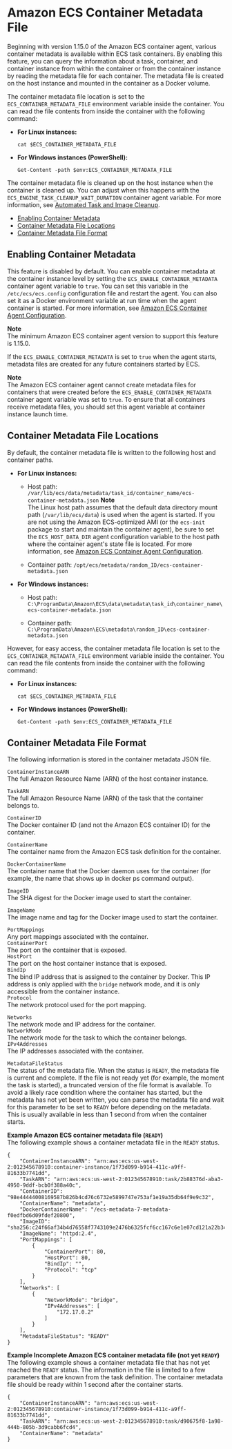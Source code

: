 # Amazon ECS Container Metadata File<a name="container-metadata"></a>

Beginning with version 1\.15\.0 of the Amazon ECS container agent, various container metadata is available within ECS task containers\. By enabling this feature, you can query the information about a task, container, and container instance from within the container or from the container instance by reading the metadata file for each container\. The metadata file is created on the host instance and mounted in the container as a Docker volume\.

The container metadata file location is set to the `ECS_CONTAINER_METADATA_FILE` environment variable inside the container\. You can read the file contents from inside the container with the following command:

+ **For Linux instances:**

  ```
  cat $ECS_CONTAINER_METADATA_FILE
  ```

+ **For Windows instances \(PowerShell\):**

  ```
  Get-Content -path $env:ECS_CONTAINER_METADATA_FILE
  ```

The container metadata file is cleaned up on the host instance when the container is cleaned up\. You can adjust when this happens with the `ECS_ENGINE_TASK_CLEANUP_WAIT_DURATION` container agent variable\. For more information, see [Automated Task and Image Cleanup](automated_image_cleanup.md)\.


+ [Enabling Container Metadata](#enable-metadata)
+ [Container Metadata File Locations](#metadata-file-locations)
+ [Container Metadata File Format](#metadata-file-format)

## Enabling Container Metadata<a name="enable-metadata"></a>

This feature is disabled by default\. You can enable container metadata at the container instance level by setting the `ECS_ENABLE_CONTAINER_METADATA` container agent variable to `true`\. You can set this variable in the `/etc/ecs/ecs.config` configuration file and restart the agent\. You can also set it as a Docker environment variable at run time when the agent container is started\. For more information, see [Amazon ECS Container Agent Configuration](ecs-agent-config.md)\.

**Note**  
The minimum Amazon ECS container agent version to support this feature is 1\.15\.0\.

If the `ECS_ENABLE_CONTAINER_METADATA` is set to `true` when the agent starts, metadata files are created for any future containers started by ECS\.

**Note**  
The Amazon ECS container agent cannot create metadata files for containers that were created before the `ECS_ENABLE_CONTAINER_METADATA` container agent variable was set to `true`\. To ensure that all containers receive metadata files, you should set this agent variable at container instance launch time\.

## Container Metadata File Locations<a name="metadata-file-locations"></a>

By default, the container metadata file is written to the following host and container paths\.

+ **For Linux instances:**

  + Host path: `/var/lib/ecs/data/metadata/task_id/container_name/ecs-container-metadata.json`
**Note**  
The Linux host path assumes that the default data directory mount path \(`/var/lib/ecs/data`\) is used when the agent is started\. If you are not using the Amazon ECS\-optimized AMI \(or the `ecs-init` package to start and maintain the container agent\), be sure to set the `ECS_HOST_DATA_DIR` agent configuration variable to the host path where the container agent's state file is located\. For more information, see [Amazon ECS Container Agent Configuration](ecs-agent-config.md)\.

  + Container path: `/opt/ecs/metadata/random_ID/ecs-container-metadata.json`

+ **For Windows instances:**

  + Host path: `C:\ProgramData\Amazon\ECS\data\metadata\task_id\container_name\ecs-container-metadata.json`

  + Container path: `C:\ProgramData\Amazon\ECS\metadata\random_ID\ecs-container-metadata.json`

However, for easy access, the container metadata file location is set to the `ECS_CONTAINER_METADATA_FILE` environment variable inside the container\. You can read the file contents from inside the container with the following command:

+ **For Linux instances:**

  ```
  cat $ECS_CONTAINER_METADATA_FILE
  ```

+ **For Windows instances \(PowerShell\):**

  ```
  Get-Content -path $env:ECS_CONTAINER_METADATA_FILE
  ```

## Container Metadata File Format<a name="metadata-file-format"></a>

The following information is stored in the container metadata JSON file\.

`ContainerInstanceARN`  
The full Amazon Resource Name \(ARN\) of the host container instance\.

`TaskARN`  
The full Amazon Resource Name \(ARN\) of the task that the container belongs to\.

`ContainerID`  
The Docker container ID \(and not the Amazon ECS container ID\) for the container\.

`ContainerName`  
The container name from the Amazon ECS task definition for the container\.

`DockerContainerName`  
The container name that the Docker daemon uses for the container \(for example, the name that shows up in docker ps command output\)\.

`ImageID`  
The SHA digest for the Docker image used to start the container\.

`ImageName`  
The image name and tag for the Docker image used to start the container\.

`PortMappings`  
Any port mappings associated with the container\.    
`ContainerPort`  
The port on the container that is exposed\.  
`HostPort`  
The port on the host container instance that is exposed\.  
`BindIp`  
The bind IP address that is assigned to the container by Docker\. This IP address is only applied with the `bridge` network mode, and it is only accessible from the container instance\.  
`Protocol`  
The network protocol used for the port mapping\.

`Networks`  
The network mode and IP address for the container\.    
`NetworkMode`  
The network mode for the task to which the container belongs\.  
`IPv4Addresses`  
The IP addresses associated with the container\.

`MetadataFileStatus`  
The status of the metadata file\. When the status is `READY`, the metadata file is current and complete\. If the file is not ready yet \(for example, the moment the task is started\), a truncated version of the file format is available\. To avoid a likely race condition where the container has started, but the metadata has not yet been written, you can parse the metadata file and wait for this parameter to be set to `READY` before depending on the metadata\. This is usually available in less than 1 second from when the container starts\.

**Example Amazon ECS container metadata file \(`READY`\)**  
The following example shows a container metadata file in the `READY` status\.  

```
{
	"ContainerInstanceARN": "arn:aws:ecs:us-west-2:012345678910:container-instance/1f73d099-b914-411c-a9ff-81633b7741dd",
	"TaskARN": "arn:aws:ecs:us-west-2:012345678910:task/2b88376d-aba3-4950-9ddf-bcb0f388a40c",
	"ContainerID": "98e44444008169587b826b4cd76c6732e5899747e753af1e19a35db64f9e9c32",
	"ContainerName": "metadata",
	"DockerContainerName": "/ecs-metadata-7-metadata-f0edfbd6d09fdef20800",
	"ImageID": "sha256:c24f66af34b4d76558f7743109e2476b6325fcf6cc167c6e1e07cd121a22b341",
	"ImageName": "httpd:2.4",
	"PortMappings": [
		{
			"ContainerPort": 80,
			"HostPort": 80,
			"BindIp": "",
			"Protocol": "tcp"
		}
	],
	"Networks": [
		{
			"NetworkMode": "bridge",
			"IPv4Addresses": [
				"172.17.0.2"
			]
		}
	],
	"MetadataFileStatus": "READY"
}
```

**Example Incomplete Amazon ECS container metadata file \(not yet `READY`\)**  
The following example shows a container metadata file that has not yet reached the `READY` status\. The information in the file is limited to a few parameters that are known from the task definition\. The container metadata file should be ready within 1 second after the container starts\.  

```
{
    "ContainerInstanceARN": "arn:aws:ecs:us-west-2:012345678910:container-instance/1f73d099-b914-411c-a9ff-81633b7741dd",
    "TaskARN": "arn:aws:ecs:us-west-2:012345678910:task/d90675f8-1a98-444b-805b-3d9cabb6fcd4",
    "ContainerName": "metadata"
}
```